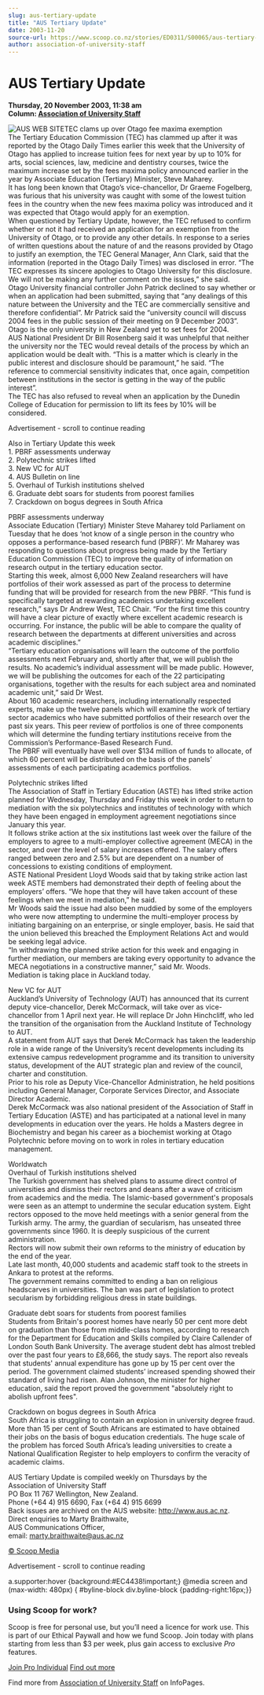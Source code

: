 ```yaml
---
slug: aus-tertiary-update
title: "AUS Tertiary Update"
date: 2003-11-20
source-url: https://www.scoop.co.nz/stories/ED0311/S00065/aus-tertiary-update.htm
author: association-of-university-staff
---
```

AUS Tertiary Update
===================

**Thursday, 20 November 2003, 11:38 am**  
**Column: [Association of University Staff](https://info.scoop.co.nz/Association_of_University_Staff)**

![AUS WEB SITE](http://www.aus.ac.nz/pictures/logo.gif)TEC clams up over Otago fee maxima exemption  
The Tertiary Education Commission (TEC) has clammed up after it was reported by the Otago Daily Times earlier this week that the University of Otago has applied to increase tuition fees for next year by up to 10% for arts, social sciences, law, medicine and dentistry courses, twice the maximum increase set by the fees maxima policy announced earlier in the year by Associate Education (Tertiary) Minister, Steve Maharey.  
It has long been known that Otago’s vice-chancellor, Dr Graeme Fogelberg, was furious that his university was caught with some of the lowest tuition fees in the country when the new fees maxima policy was introduced and it was expected that Otago would apply for an exemption.  
When questioned by Tertiary Update, however, the TEC refused to confirm whether or not it had received an application for an exemption from the University of Otago, or to provide any other details. In response to a series of written questions about the nature of and the reasons provided by Otago to justify an exemption, the TEC General Manager, Ann Clark, said that the information (reported in the Otago Daily Times) was disclosed in error. “The TEC expresses its sincere apologies to Otago University for this disclosure. We will not be making any further comment on the issues,” she said.  
Otago University financial controller John Patrick declined to say whether or when an application had been submitted, saying that “any dealings of this nature between the University and the TEC are commercially sensitive and therefore confidential”. Mr Patrick said the “university council will discuss 2004 fees in the public session of their meeting on 9 December 2003”.  
Otago is the only university in New Zealand yet to set fees for 2004.  
AUS National President Dr Bill Rosenberg said it was unhelpful that neither the university nor the TEC would reveal details of the process by which an application would be dealt with. “This is a matter which is clearly in the public interest and disclosure should be paramount,” he said. “The reference to commercial sensitivity indicates that, once again, competition between institutions in the sector is getting in the way of the public interest”.  
The TEC has also refused to reveal when an application by the Dunedin College of Education for permission to lift its fees by 10% will be considered.

Advertisement - scroll to continue reading





Also in Tertiary Update this week  
1\. PBRF assessments underway  
2\. Polytechnic strikes lifted  
3\. New VC for AUT  
4\. AUS Bulletin on line  
5\. Overhaul of Turkish institutions shelved  
6\. Graduate debt soars for students from poorest families  
7\. Crackdown on bogus degrees in South Africa

PBRF assessments underway  
Associate Education (Tertiary) Minister Steve Maharey told Parliament on Tuesday that he does ‘not know of a single person in the country who opposes a performance-based research fund (PBRF)’. Mr Maharey was responding to questions about progress being made by the Tertiary Education Commission (TEC) to improve the quality of information on research output in the tertiary education sector.  
Starting this week, almost 6,000 New Zealand researchers will have portfolios of their work assessed as part of the process to determine funding that will be provided for research from the new PBRF. “This fund is specifically targeted at rewarding academics undertaking excellent research,” says Dr Andrew West, TEC Chair. “For the first time this country will have a clear picture of exactly where excellent academic research is occurring. For instance, the public will be able to compare the quality of research between the departments at different universities and across academic disciplines.”  
“Tertiary education organisations will learn the outcome of the portfolio assessments next February and, shortly after that, we will publish the results. No academic’s individual assessment will be made public. However, we will be publishing the outcomes for each of the 22 participating organisations, together with the results for each subject area and nominated academic unit,” said Dr West.  
About 160 academic researchers, including internationally respected experts, make up the twelve panels which will examine the work of tertiary sector academics who have submitted portfolios of their research over the past six years. This peer review of portfolios is one of three components which will determine the funding tertiary institutions receive from the Commission’s Performance-Based Research Fund.  
The PBRF will eventually have well over $134 million of funds to allocate, of which 60 percent will be distributed on the basis of the panels’ assessments of each participating academics portfolios.

Polytechnic strikes lifted  
The Association of Staff in Tertiary Education (ASTE) has lifted strike action planned for Wednesday, Thursday and Friday this week in order to return to mediation with the six polytechnics and institutes of technology with which they have been engaged in employment agreement negotiations since January this year.  
It follows strike action at the six institutions last week over the failure of the employers to agree to a multi-employer collective agreement (MECA) in the sector, and over the level of salary increases offered. The salary offers ranged between zero and 2.5% but are dependent on a number of concessions to existing conditions of employment.  
ASTE National President Lloyd Woods said that by taking strike action last week ASTE members had demonstrated their depth of feeling about the employers’ offers. “We hope that they will have taken account of these feelings when we meet in mediation,” he said.  
Mr Woods said the issue had also been muddied by some of the employers who were now attempting to undermine the multi-employer process by initiating bargaining on an enterprise, or single employer, basis. He said that the union believed this breached the Employment Relations Act and would be seeking legal advice.  
“In withdrawing the planned strike action for this week and engaging in further mediation, our members are taking every opportunity to advance the MECA negotiations in a constructive manner,” said Mr. Woods.  
Mediation is taking place in Auckland today.

New VC for AUT  
Auckland’s University of Technology (AUT) has announced that its current deputy vice-chancellor, Derek McCormack, will take over as vice-chancellor from 1 April next year. He will replace Dr John Hinchcliff, who led the transition of the organisation from the Auckland Institute of Technology to AUT.  
A statement from AUT says that Derek McCormack has taken the leadership role in a wide range of the University’s recent developments including its extensive campus redevelopment programme and its transition to university status, development of the AUT strategic plan and review of the council, charter and constitution.  
Prior to his role as Deputy Vice-Chancellor Administration, he held positions including General Manager, Corporate Services Director, and Associate Director Academic.  
Derek McCormack was also national president of the Association of Staff in Tertiary Education (ASTE) and has participated at a national level in many developments in education over the years. He holds a Masters degree in Biochemistry and began his career as a biochemist working at Otago Polytechnic before moving on to work in roles in tertiary education management.

Worldwatch  
Overhaul of Turkish institutions shelved  
The Turkish government has shelved plans to assume direct control of universities and dismiss their rectors and deans after a wave of criticism from academics and the media. The Islamic-based government's proposals were seen as an attempt to undermine the secular education system. Eight rectors opposed to the move held meetings with a senior general from the Turkish army. The army, the guardian of secularism, has unseated three governments since 1960. It is deeply suspicious of the current administration.  
Rectors will now submit their own reforms to the ministry of education by the end of the year.  
Late last month, 40,000 students and academic staff took to the streets in Ankara to protest at the reforms.  
The government remains committed to ending a ban on religious headscarves in universities. The ban was part of legislation to protect secularism by forbidding religious dress in state buildings.

Graduate debt soars for students from poorest families  
Students from Britain's poorest homes have nearly 50 per cent more debt on graduation than those from middle-class homes, according to research for the Department for Education and Skills compiled by Claire Callender of London South Bank University. The average student debt has almost trebled over the past four years to £8,666, the study says. The report also reveals that students' annual expenditure has gone up by 15 per cent over the period. The government claimed students’ increased spending showed their standard of living had risen. Alan Johnson, the minister for higher education, said the report proved the government "absolutely right to abolish upfront fees".

Crackdown on bogus degrees in South Africa  
South Africa is struggling to contain an explosion in university degree fraud. More than 15 per cent of South Africans are estimated to have obtained their jobs on the basis of bogus education credentials. The huge scale of the problem has forced South Africa’s leading universities to create a National Qualification Register to help employers to confirm the veracity of academic claims.

AUS Tertiary Update is compiled weekly on Thursdays by the  
Association of University Staff  
PO Box 11 767 Wellington, New Zealand.  
Phone (+64 4) 915 6690, Fax (+64 4) 915 6699  
Back issues are archived on the AUS website: http://www.aus.ac.nz.  
Direct enquiries to Marty Braithwaite,  
AUS Communications Officer,  
email: marty.braithwaite@aus.ac.nz  

[© Scoop Media](http://www.scoop.co.nz/about/terms.html)  

Advertisement - scroll to continue reading



a.supporter:hover {background:#EC4438!important;} @media screen and (max-width: 480px) { #byline-block div.byline-block {padding-right:16px;}}

### Using Scoop for work?

Scoop is free for personal use, but you’ll need a licence for work use. This is part of our Ethical Paywall and how we fund Scoop. Join today with plans starting from less than $3 per week, plus gain access to exclusive _Pro_ features.  
  
[Join Pro Individual](https://pro.scoop.co.nz/Individual/?from=ProIn24) [Find out more](https://pro.scoop.co.nz/using-scoop-for-work/?from=ProIn24)

Find more from [Association of University Staff](https://info.scoop.co.nz/Association_of_University_Staff) on InfoPages.